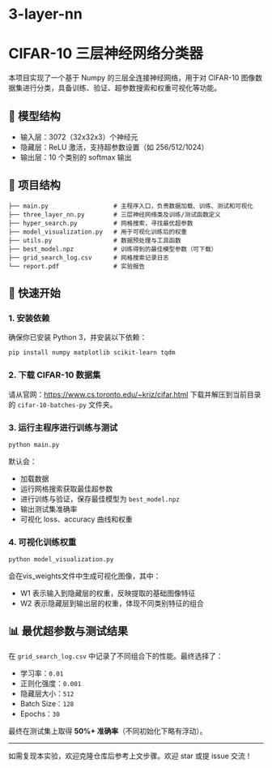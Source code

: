 # 3-layer-nn
# CIFAR-10 三层神经网络分类器

本项目实现了一个基于 Numpy 的三层全连接神经网络，用于对 CIFAR-10 图像数据集进行分类，具备训练、验证、超参数搜索和权重可视化等功能。

## 🧠 模型结构

- 输入层：3072（32x32x3）个神经元
- 隐藏层：ReLU 激活，支持超参数设置（如 256/512/1024）
- 输出层：10 个类别的 softmax 输出

## 📁 项目结构

```
├── main.py                  # 主程序入口，负责数据加载、训练、测试和可视化
├── three_layer_nn.py        # 三层神经网络类及训练/测试函数定义
├── hyper_search.py          # 网格搜索，寻找最优超参数
├── model_visualization.py   # 用于可视化训练后的权重
├── utils.py                 # 数据预处理与工具函数
├── best_model.npz           # 训练得到的最佳模型参数（可下载）
├── grid_search_log.csv      # 网格搜索记录日志
└── report.pdf               # 实验报告
```

## 🚀 快速开始

### 1. 安装依赖

确保你已安装 Python 3，并安装以下依赖：

```bash
pip install numpy matplotlib scikit-learn tqdm
```

### 2. 下载 CIFAR-10 数据集

请从官网：https://www.cs.toronto.edu/~kriz/cifar.html 下载并解压到当前目录的 `cifar-10-batches-py` 文件夹。

### 3. 运行主程序进行训练与测试

```bash
python main.py
```

默认会：
- 加载数据
- 运行网格搜索获取最佳超参数
- 进行训练与验证，保存最佳模型为 `best_model.npz`
- 输出测试集准确率
- 可视化 loss、accuracy 曲线和权重

### 4. 可视化训练权重

```bash
python model_visualization.py
```

会在vis_weights文件中生成可视化图像，其中：
- W1 表示输入到隐藏层的权重，反映提取的基础图像特征
- W2 表示隐藏层到输出层的权重，体现不同类别特征的组合

## 📊 最优超参数与测试结果

在 `grid_search_log.csv` 中记录了不同组合下的性能。最终选择了：

- 学习率：`0.01`
- 正则化强度：`0.001`
- 隐藏层大小：`512`
- Batch Size：`128`
- Epochs：`30`

最终在测试集上取得 **50%+ 准确率**（不同初始化下略有浮动）。



---

如需复现本实验，欢迎克隆仓库后参考上文步骤。欢迎 star 或提 issue 交流！
```
